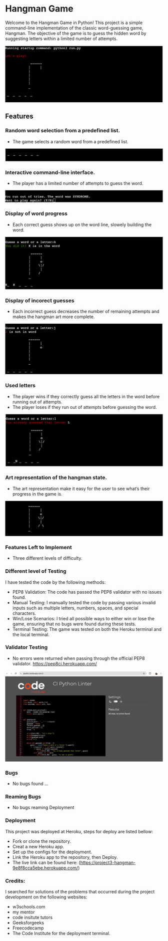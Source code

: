 # Hangman Game 
Welcome to the Hangman Game in Python! This project is a simple command-line implementation of the classic word-guessing game, Hangman. The objective of the game is to guess the hidden word by suggesting letters within a limited number of attempts.

![ Alt the start position ](photos/let's_play.png)

## Features

### Random word selection from a predefined list.

- The game selects a random word from a predefined list.

![ Random word ](photos/random_word.png)

### Interactive command-line interface.

- The player has a limited number of attempts to guess the word.

![ Random word ](photos/play_again.png)

### Display of word progress

- Each correct guess shows up on the word line, slowely building the word.

![ Letter not in word ](photos/you_did_it.png)

### Display of incorect guesses

- Each incorrect guess decreases the number of remaining attempts and makes the hangman art more complete. 

![ Letter not in word ](photos/not_in_word_head.png)

 ### Used letters

- The player wins if they correctly guess all the letters in the word before running out of attempts.
- The player loses if they run out of attempts before guessing the word.

![ Letter already used ](photos/already_guessed_letter.png)

### Art representation of the hangman state.

- The art representation  make it easy for the user to see what’s their progress in the game is. 

![ Hangeman ](photos/hangman_art.png)

### Features Left to Implement
-  Three different levels of difficulty.

###  Different level of Testing
I have tested the code by the following methods:
-	PEP8 Validation: The code has passed the PEP8 validator with no issues found.
-	Manual Testing: I manually tested the code by passing various invalid inputs such as multiple letters, numbers, spaces, and special characters.
-	Win/Lose Scenarios: I tried all possible ways to either win or lose the game, ensuring that no bugs were found during these tests.
-	Terminal Testing: The game was tested on both the Heroku terminal and the local terminal.

### Validator Testing
-	No errors were returned when passing through the official PEP8 validator.
https://pep8ci.herokuapp.com/

![ pep8 result ](photos/pep8_result.png)

### Bugs
- No bugs found
...
### Reaming Bugs
-	No bugs reaming
Deployment

### Deployment
This project was deployed at Heroku, steps for deploy are listed bellow:
-	Fork or clone the repository.
-	Creat a new Heroku app.
-	Set up the configs for the deployment.
-	Link the Heroku app to the repository, then Deploy.
-	The live link can be found here: (https://project3-hangman-9e8f8cca5ebe.herokuapp.com/)

### Credits:

I searched for solutions of the problems that occurred during the project development on the following websites:

- w3schools.com
- my mentor
- code insitute tutors
-	Geeksforgeeks
-	Freecodecamp
-	The Code Institute for the deployment terminal.




